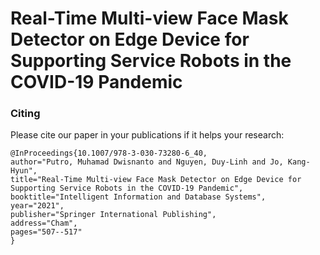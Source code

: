 # Real-Time Multi-view Face Mask Detector on Edge Device for Supporting Service Robots in the COVID-19 Pandemic

### Citing 

Please cite our paper in your publications if it helps your research:
   
    @InProceedings{10.1007/978-3-030-73280-6_40,
    author="Putro, Muhamad Dwisnanto and Nguyen, Duy-Linh and Jo, Kang-Hyun",
    title="Real-Time Multi-view Face Mask Detector on Edge Device for Supporting Service Robots in the COVID-19 Pandemic",
    booktitle="Intelligent Information and Database Systems", 
    year="2021",
    publisher="Springer International Publishing",
    address="Cham",
    pages="507--517"
    }

